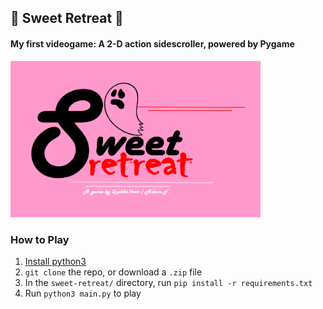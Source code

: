 ## 👻 Sweet Retreat 🍪
#### My first videogame: A 2-D action sidescroller, powered by Pygame
<img src="images/splash_screen.png" width="400" height="250">

### How to Play
1. [Install python3](https://www.python.org/downloads/)
2. ``git clone`` the repo, or download a ``.zip`` file
3. In the ``sweet-retreat/`` directory, run ``pip install -r requirements.txt``
4. Run ``python3 main.py`` to play
